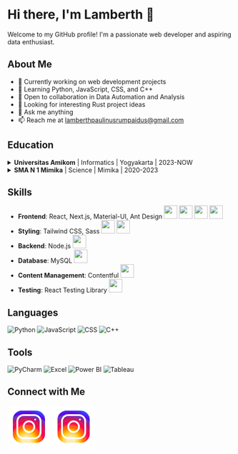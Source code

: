 # Hi there, I'm Lamberth 👋

Welcome to my GitHub profile! I'm a passionate web developer and aspiring data enthusiast.

## About Me

- 🔭 Currently working on web development projects
- 🌱 Learning Python, JavaScript, CSS, and C++
- 👯 Open to collaboration in Data Automation and Analysis
- 🤔 Looking for interesting Rust project ideas
- 💬 Ask me anything
- 📫 Reach me at lamberthpaulinusrumpaidus@gmail.com

## Education

<details>
  <summary><b>Universitas Amikom</b> | Informatics | Yogyakarta | 2023-NOW</summary>

  - Pursuing my passion for technology at the renowned Universitas Amikom.
  - Gaining valuable insights into the world of informatics, honing my coding skills.
  - Collaborating with bright minds on exciting projects.
  - Building a strong foundation for my future career in IT.

</details>

<details>
  <summary><b>SMA N 1 Mimika</b> | Science | Mimika | 2020-2023</summary>

  - Nurturing my curiosity in the realm of science and mathematics.
  - Participating in science fairs and academic competitions.
  - Fostering a love for learning and problem-solving.
  - Shaping my academic journey towards a bright future.

</details>

## Skills

- **Frontend**: React, Next.js, Material-UI, Ant Design
   <img src="https://cdn.jsdelivr.net/gh/devicons/devicon/icons/react/react-original.svg" width="30" height="30">
   <img src="https://cdn.jsdelivr.net/gh/devicons/devicon/icons/nextjs/nextjs-original-wordmark.svg" width="30" height="30">
   <img src="https://cdn.jsdelivr.net/gh/devicons/devicon/icons/materialui/materialui-original.svg" width="30" height="30">
   <img src="https://cdn.jsdelivr.net/gh/devicons/devicon/icons/antdesign/antdesign-original.svg" width="30" height="30">
- **Styling**: Tailwind CSS, Sass
   <img src="https://cdn.jsdelivr.net/gh/devicons/devicon/icons/tailwindcss/tailwindcss-original.svg" width="30" height="30">
   <img src="https://cdn.jsdelivr.net/gh/devicons/devicon/icons/sass/sass-original.svg" width="30" height="30">
- **Backend**: Node.js
   <img src="https://cdn.jsdelivr.net/gh/devicons/devicon/icons/nodejs/nodejs-original.svg" width="30" height="30">
- **Database**: MySQL
   <img src="https://cdn.jsdelivr.net/gh/devicons/devicon/icons/mysql/mysql-original-wordmark.svg" width="30" height="30">
- **Content Management**: Contentful
   <img src="https://cdn.jsdelivr.net/gh/devicons/devicon/icons/contentful/contentful-original.svg" width="30" height="30">
- **Testing**: React Testing Library
   <img src="https://cdn.jsdelivr.net/gh/devicons/devicon/icons/jest/jest-plain.svg" width="30" height="30">

## Languages

![Python](https://img.shields.io/badge/Python-3776AB?style=for-the-badge&logo=python&logoColor=white)
![JavaScript](https://img.shields.io/badge/JavaScript-F7DF1E?style=for-the-badge&logo=javascript&logoColor=black)
![CSS](https://img.shields.io/badge/CSS3-1572B6?style=for-the-badge&logo=css3&logoColor=white)
![C++](https://img.shields.io/badge/C++-00599C?style=for-the-badge&logo=c%2B%2B&logoColor=white)

## Tools

![PyCharm](https://img.shields.io/badge/PyCharm-000000?style=for-the-badge&logo=pycharm&logoColor=white)
![Excel](https://img.shields.io/badge/Excel-217346?style=for-the-badge&logo=microsoft-excel&logoColor=white)
![Power BI](https://img.shields.io/badge/Power%20BI-F2C811?style=for-the-badge&logo=power-bi&logoColor=black)
![Tableau](https://img.shields.io/badge/Tableau-E97627?style=for-the-badge&logo=tableau&logoColor=white)

## Connect with Me

[![Instagram](./img/instagram-light.svg)](https://instagram.com/lamberthrumpaidus06#gh-light-mode-only)
[![Instagram](./img/instagram-dark.svg)](https://instagram.com/lamberthrumpaidus06#gh-dark-mode-only)
